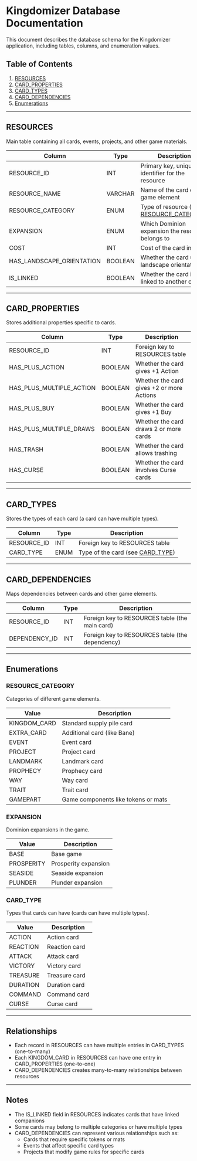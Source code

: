 # Kingdomizer Database Documentation

This document describes the database schema for the Kingdomizer application, including tables, columns, and enumeration values.

## Table of Contents

1. [RESOURCES](#resources)
2. [CARD_PROPERTIES](#card_properties)
3. [CARD_TYPES](#card_types)
4. [CARD_DEPENDENCIES](#card_dependencies)
5. [Enumerations](#enumerations)

---

## RESOURCES

Main table containing all cards, events, projects, and other game materials.

| Column                    | Type    | Description                                          |
|---------------------------|---------|------------------------------------------------------|
| RESOURCE_ID               | INT     | Primary key, unique identifier for the resource      |
| RESOURCE_NAME             | VARCHAR | Name of the card or game element                     |
| RESOURCE_CATEGORY         | ENUM    | Type of resource (see [RESOURCE_CATEGORY](#resource_category)) |
| EXPANSION                 | ENUM    | Which Dominion expansion the resource belongs to     |
| COST                      | INT     | Cost of the card in coins                            |
| HAS_LANDSCAPE_ORIENTATION | BOOLEAN | Whether the card uses landscape orientation          |
| IS_LINKED                 | BOOLEAN | Whether the card is linked to another card           |

---

## CARD_PROPERTIES

Stores additional properties specific to cards.

| Column                    | Type    | Description                                          |
|---------------------------|---------|------------------------------------------------------|
| RESOURCE_ID               | INT     | Foreign key to RESOURCES table                       |
| HAS_PLUS_ACTION           | BOOLEAN | Whether the card gives +1 Action                     |
| HAS_PLUS_MULTIPLE_ACTION  | BOOLEAN | Whether the card gives +2 or more Actions            |
| HAS_PLUS_BUY              | BOOLEAN | Whether the card gives +1 Buy                        |
| HAS_PLUS_MULTIPLE_DRAWS   | BOOLEAN | Whether the card draws 2 or more cards               |
| HAS_TRASH                 | BOOLEAN | Whether the card allows trashing                     |
| HAS_CURSE                 | BOOLEAN | Whether the card involves Curse cards                |

---

## CARD_TYPES

Stores the types of each card (a card can have multiple types).

| Column                    | Type    | Description                                          |
|---------------------------|---------|------------------------------------------------------|
| RESOURCE_ID               | INT     | Foreign key to RESOURCES table                       |
| CARD_TYPE                 | ENUM    | Type of the card (see [CARD_TYPE](#card_type))       |

---

## CARD_DEPENDENCIES

Maps dependencies between cards and other game elements.

| Column                    | Type    | Description                                          |
|---------------------------|---------|------------------------------------------------------|
| RESOURCE_ID               | INT     | Foreign key to RESOURCES table (the main card)       |
| DEPENDENCY_ID             | INT     | Foreign key to RESOURCES table (the dependency)      |

---

## Enumerations

### RESOURCE_CATEGORY

Categories of different game elements.

| Value        | Description                         |
|--------------|-------------------------------------|
| KINGDOM_CARD | Standard supply pile card           |
| EXTRA_CARD   | Additional card (like Bane)         |
| EVENT        | Event card                          |
| PROJECT      | Project card                        |
| LANDMARK     | Landmark card                       |
| PROPHECY     | Prophecy card                       |
| WAY          | Way card                            |
| TRAIT        | Trait card                          |
| GAMEPART     | Game components like tokens or mats |

### EXPANSION

Dominion expansions in the game.

| Value      | Description           |
|------------|-----------------------|
| BASE       | Base game             |
| PROSPERITY | Prosperity expansion  |
| SEASIDE    | Seaside expansion     |
| PLUNDER    | Plunder expansion     |

### CARD_TYPE

Types that cards can have (cards can have multiple types).

| Value     | Description      |
|-----------|------------------|
| ACTION    | Action card      |
| REACTION  | Reaction card    |
| ATTACK    | Attack card      |
| VICTORY   | Victory card     |
| TREASURE  | Treasure card    |
| DURATION  | Duration card    |
| COMMAND   | Command card     |
| CURSE     | Curse card       |

---

## Relationships

- Each record in RESOURCES can have multiple entries in CARD_TYPES (one-to-many)
- Each KINGDOM_CARD in RESOURCES can have one entry in CARD_PROPERTIES (one-to-one)
- CARD_DEPENDENCIES creates many-to-many relationships between resources

---

## Notes

- The IS_LINKED field in RESOURCES indicates cards that have linked companions
- Some cards may belong to multiple categories or have multiple types
- CARD_DEPENDENCIES can represent various relationships such as:
  - Cards that require specific tokens or mats
  - Events that affect specific card types
  - Projects that modify game rules for specific cards 